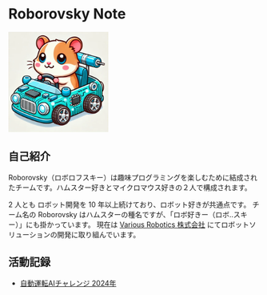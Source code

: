 # Roborovsky Note

<img src="https://github.com/Roborovsky-Racers/RoborovskyNote/blob/main/.images/roborovsky_logo.png?raw=true" width="200" />

## 自己紹介

Roborovsky（ロボロフスキー）は趣味プログラミングを楽しむために結成されたチームです。ハムスター好きとマイクロマウス好きの２人で構成されます。

2 人とも ロボット開発を 10 年以上続けており、ロボット好きが共通点です。
チーム名の Roborovsky はハムスターの種名ですが、「ロボ好きー（ロボ..スキー）」にも掛かっています。
現在は [Various Robotics 株式会社](https://www.various-robotics.com/) にてロボットソリューションの開発に取り組んでいます。

## 活動記録

- [自動運転AIチャレンジ 2024年](/AutomotiveAIChallenge/2024/index.md)
